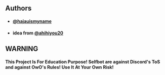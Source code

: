## Authors

- #### [@hajauismyname](https://github.com/hajauismyname)
- #### idea from [@ahihiyou20](https://github.com/ahihiyou20)

## WARNING

#### This Project Is For Education Purpose! Selfbot are against Discord's ToS and against OwO's Rules! Use It At Your Own Risk!
